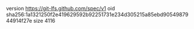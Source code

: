 version https://git-lfs.github.com/spec/v1
oid sha256:1a1321250f2e419629592b92251731e234d305215a85ebd9054987944914f27e
size 4116
